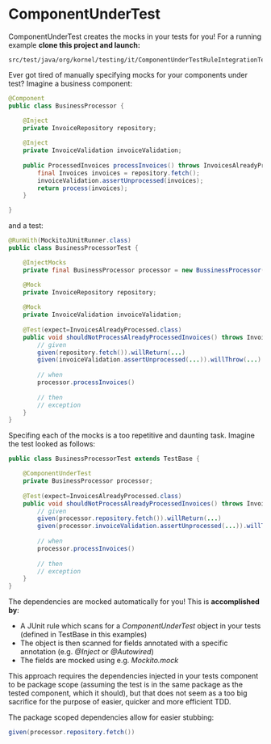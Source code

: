 ComponentUnderTest
==================

ComponentUnderTest creates the mocks in your tests for you! For a running example **clone this project and launch:** 
```
src/test/java/org/kornel/testing/it/ComponentUnderTestRuleIntegrationTest.java
```

Ever got tired of manually specifying mocks for your components under test? Imagine a business component:

```java
@Component
public class BusinessProcessor {

    @Inject
    private InvoiceRepository repository;
    
    @Inject
    private InvoiceValidation invoiceValidation;    
    
    public ProcessedInvoices processInvoices() throws InvoicesAlreadyProcessed {
        final Invoices invoices = repository.fetch();
        invoiceValidation.assertUnprocessed(invoices);
        return process(invoices);
    }

}
```

and a test:

```java
@RunWith(MockitoJUnitRunner.class)
public class BusinessProcessorTest {

    @InjectMocks
    private final BusinessProcessor processor = new BussinessProcessor();

    @Mock
    private InvoiceRepository repository;
    
    @Mock
    private InvoiceValidation invoiceValidation;        
    
    @Test(expect=InvoicesAlreadyProcessed.class)
    public void shouldNotProcessAlreadyProcessedInvoices() throws InvoicesAlreadyProcessed {
        // given
        given(repository.fetch()).willReturn(...)
        given(invoiceValidation.assertUnprocessed(...)).willThrow(...)
        
        // when
        processor.processInvoices()
        
        // then
        // exception        
    }
}
```

Specifing each of the mocks is a too repetitive and daunting task. Imagine the test looked as follows:

```java
public class BusinessProcessorTest extends TestBase {

    @ComponentUnderTest
    private BusinessProcessor processor;
    
    @Test(expect=InvoicesAlreadyProcessed.class)
    public void shouldNotProcessAlreadyProcessedInvoices() throws InvoicesAlreadyProcessed {
        // given
        given(processor.repository.fetch()).willReturn(...)
        given(processor.invoiceValidation.assertUnprocessed(...)).willThrow(...)
        
        // when
        processor.processInvoices()
        
        // then
        // exception        
    }
}
```

The dependencies are mocked automatically for you! This is **accomplished by**:

 - A JUnit rule which scans for a *ComponentUnderTest* object in your tests (defined in TestBase in this examples)
 - The object is then scanned for fields annotated with a specific annotation (e.g. *@Inject* or *@Autowired*)                                       
 - The fields are mocked using e.g. *Mockito.mock*                                                                                       

This approach requires the dependencies injected in your tests component to be package scope (assuming the test is in the same package as the tested component, which it should), but that does not seem as a too big sacrifice for the purpose of easier, quicker and more efficient TDD.

The package scoped dependencies allow for easier stubbing: 
```java
given(processor.repository.fetch())
```
